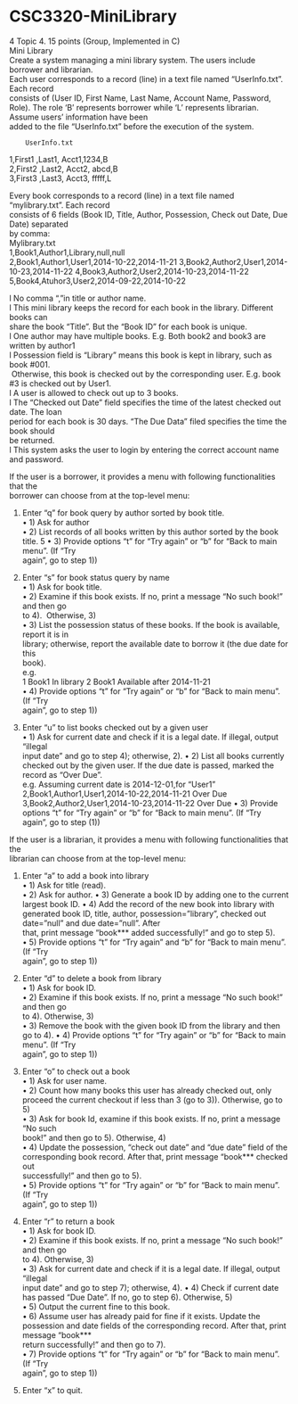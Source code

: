 # CSC3320-MiniLibrary
  4 
Topic	4.			15	points	(Group,	Implemented	in	C)	
Mini	Library		
Create	a	system	managing	a	mini	library	system.	The	users	include	borrower	and	librarian.	
Each	user	corresponds	to	a	record	(line)	in	a	text	file	named	“UserInfo.txt”.	Each	record	
consists	of	(User	ID,	First	Name,	Last	Name,	Account	Name,	Password,	Role).	The	role	‘B’	
represents	borrower	while	‘L’	represents	librarian.	Assume	users’	information	have	been	
added	to	the	file	“UserInfo.txt”	before	the	execution	of	the	system.		
	
	  	UserInfo.txt	
1,First1	,Last1,	Acct1,1234,B	 		
2,First2	,Last2,	Acct2,	abcd,B	
3,First3	,Last3,	Acct3,	fffff,L	 	
	
	
Every	book	corresponds	to	a	record	(line)	in	a	text	file	named	“mylibrary.txt”.	Each	record	
consists	of	6	fields	(Book	ID,	Title,	Author,	Possession,	Check	out	Date,	Due	Date)	separated	
by	comma:	
Mylibrary.txt	
1,Book1,Author1,Library,null,null	 		 	
2,Book1,Author1,User1,2014-10-22,2014-11-21	
3,Book2,Author2,User1,2014-10-23,2014-11-22	
4,Book3,Author2,User2,2014-10-23,2014-11-22	
5,Book4,Atuhor3,User2,2014-09-22,2014-10-22	
	
l  No	comma	“,”in	title	or	author	name.		
l  This	 mini	 library	 keeps	 the	 record	 for	 each	 book	 in	 the	 library.	 Different	 books	 can	
share	the	book	“Title”.	But	the	“Book	ID”	for	each	book	is	unique.		
l  One	 author	 may	 have	 multiple	 books.	 E.g.	 Both	 book2	 and	 book3	 are	 written	 by	
author1		
l  Possession	 field	 is	 “Library”	 means	 this	 book	 is	 kept	 in	 library,	 such	 as	 book	 #001.	
 Otherwise,	 this	 book	 is	 checked	 out	 by	 the	 corresponding	 user.	 E.g.	 book	 #3	 is	
checked	out	by	User1.		
l  A	user	is	allowed	to	check	out	up	to	3	books.		
l  The	“Checked	out	Date”	field	specifies	the	time	of	the	latest	checked	out	date.	The	loan	
period	for	each	book	is	30	days.	“The	Due	Data”	filed	specifies	the	time	the	book	should	
be	returned.		
l  This	system	asks	the	user	to	login	by	entering	the	correct	account	name	and	password.		
	
If	 the	 user	 is	 a	 borrower,	 it	 provides	 a	 menu	 with	 following	 functionalities	 that	 the	
borrower	can	choose	from	at	the	top-level	menu:		
	
1.  Enter	“q”	for	book	query	by	author	sorted	by	book	title.		
•  1)	Ask	for	author		
•  2)	List	records	of	all	books	written	by	this	author	sorted	by	the	book	title.		  5 
•  3)	Provide	options	“t”	for	“Try	again”	or	“b”	for	“Back	to	main	menu”.	(If	“Try	
again”,	go	to	step	1))	
	
2.  Enter	“s”	for	book	status	query	by	name		
•  1)	Ask	for	book	title.		
•  2)	Examine	if	this	book	exists.	If	no,	print	a	message	“No	such	book!”	and	then	go	
to	4).	 Otherwise,	3)		
•  3)	List	the	possession	status	of	these	books.	If	the	book	is	available,	report	it	is	in	
library;	otherwise,	report	the	available	date	to	borrow	it	(the	due	date	for	this	
book).	
e.g.	
1	Book1	In	library	
2	Book1	Available	after	2014-11-21	
•  4)	Provide	options	“t”	for	“Try	again”	or	“b”	for	“Back	to	main	menu”.	(If	“Try	
again”,	go	to	step	1))	
	
3.  Enter	“u”	to	list	books	checked	out	by	a	given	user		
•  1)	 Ask	 for	 current	 date	 and	 check	 if	 it	 is	 a	 legal	 date.	 If	 illegal,	 output	 “illegal	
input	date”	and	go	to	step	4);	otherwise,	2).	
•  2)	List	all	books	currently	checked	out	by	the	given	user.	If	the	due	date	is	passed,	
marked	the	record	as	“Over	Due”.		
e.g.	Assuming	current	date	is	2014-12-01,for	“User1”		
2,Book1,Author1,User1,2014-10-22,2014-11-21		Over	Due	
3,Book2,Author2,User1,2014-10-23,2014-11-22		Over	Due	
•  3)	Provide	options	“t”	for	“Try	again”	or	“b”	for	“Back	to	main	menu”.	(If	“Try	
again”,	go	to	step	(1))	
	
If	 the	 user	 is	 a	 librarian,	 it	 provides	 a	 menu	 with	 following	 functionalities	 that	 the	
librarian	can	choose	from	at	the	top-level	menu:		
	
1.  Enter	“a”	to	add	a	book	into	library		
•  1)	Ask	for	title	(read).		
•  2)	Ask	for	author.	
•  3)	Generate	a	book	ID	by	adding	one	to	the	current	largest	book	ID.	
•  4)	 Add	 the	 record	 of	 the	 new	 book	 into	 library	 with	 generated	 book	 ID,	 title,	
author,	possession=”library”,	checked	out	date=”null”	and	due	date=”null”.	After	
that,	print	message	“book***	added	successfully!”	and	go	to	step	5).		
•  5)	Provide	options	“t”	for	“Try	again”	and	“b”	for	“Back	to	main	menu”.	(If	“Try	
again”,	go	to	step	1))	
	
	
2.  Enter	“d”	to	delete	a	book	from	library		
•  1)	Ask	for	book	ID.		
•  2)	Examine	if	this	book	exists.	If	no,	print	a	message	“No	such	book!”	and	then	go	
to	4).	Otherwise,	3)		
•  3)	Remove	the	book	with	the	given	book	ID	from	the	library	and	then	go	to	4).		•  4)	Provide	options	“t”	for	“Try	again”	or	“b”	for	“Back	to	main	menu”.	(If	“Try	
again”,	go	to	step	1))	
	
3.  Enter	“o”	to	check	out	a	book		
•  1)	Ask	for	user	name.		
•  2)	Count	how	many	books	this	user	has	already	checked	out,	only	proceed	the	
current	checkout	if	less	than	3	(go	to	3)).	Otherwise,	go	to	5)		
•  3)	Ask	for	book	Id,	examine	if	this	book	exists.	If	no,	print	a	message	“No	such	
book!”	and	then	go	to	5).	Otherwise,	4)		
•  4)	Update	 the	 possession,	 “check	 out	 date”	 and	 “due	 date”	 field	 of	 the	
corresponding	 book	 record.	 After	 that,	 print	 message	 “book***	 checked	 out	
successfully!”	and	then	go	to	5).		
•  5)	Provide	options	“t”	for	“Try	again”	or	“b”	for	“Back	to	main	menu”.	(If	“Try	
again”,	go	to	step	1))	
	
4.  Enter	“r”	to	return	a	book		
•  1)	Ask	for	book	ID.		
•  2)	Examine	if	this	book	exists.	If	no,	print	a	message	“No	such	book!”	and	then	go	
to	4).	Otherwise,	3)		
•  3)	 Ask	 for	 current	 date	 and	 check	 if	 it	 is	 a	 legal	 date.	 If	 illegal,	 output	 “illegal	
input	date”	and	go	to	step	7);	otherwise,	4).	
•  4)	Check	if	current	date	has	passed	“Due	Date”.	If	no,	go	to	step	6).	Otherwise,	5)	
•  5)	Output	the	current	fine	to	this	book.	
•  6)	Assume	user	has	already	paid	for	fine	if	it	exists.	Update	the	possession	and	
date	 fields	 of	 the	 corresponding	 record.	 After	 that,	 print	 message	 “book***	
return	successfully!”		and	then	go	to	7).		
•  7)	Provide	options	“t”	for	“Try	again”	or	“b”	for	“Back	to	main	menu”.	(If	“Try	
again”,	go	to	step	1))	
	
	
5.  Enter	“x”	to	quit.		
